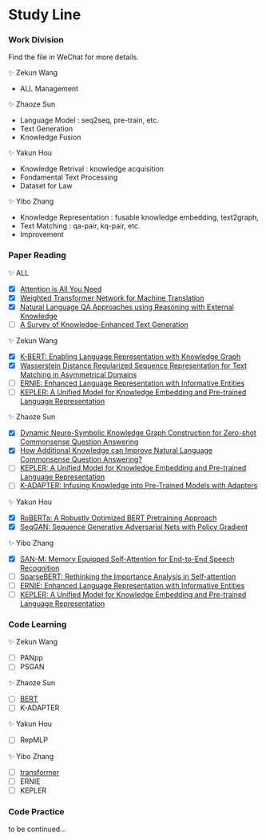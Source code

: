 # Study Line

### Work Division
Find the file in WeChat for more details.

:sparkles: Zekun Wang
- ALL Management

:sparkles: Zhaoze Sun
- Language Model : seq2seq, pre-train, etc.
- Text Generation
- Knowledge Fusion

:sparkles: Yakun Hou
- Knowledge Retrival : knowledge acquisition
- Fondamental Text Processing
- Dataset for Law

:sparkles: Yibo Zhang
- Knowledge Representation : fusable knowledge embedding, text2graph, 
- Text Matching : qa-pair, kq-pair, etc.
- Improvement

### Paper Reading

:sparkles: ALL

- [x] [Attention is All You Need](https://arxiv.org/abs/1706.03762)
- [x] [Weighted Transformer Network for Machine Translation](https://arxiv.org/abs/1711.02132)
- [x] [Natural Language QA Approaches using Reasoning with External Knowledge](https://arxiv.org/abs/2003.03446)
- [ ] [A Survey of Knowledge-Enhanced Text Generation](https://blender.cs.illinois.edu/paper/nlgsurvey2020.pdf)

:sparkles: Zekun Wang

- [x] [K-BERT: Enabling Language Representation with Knowledge Graph](https://arxiv.org/abs/1909.07606)
- [x] [Wasserstein Distance Regularized Sequence Representation for Text Matching in Asymmetrical Domains](https://arxiv.org/abs/2010.07717)
- [ ] [ERNIE: Enhanced Language Representation with Informative Entities](https://arxiv.org/abs/1905.07129)
- [ ] [KEPLER: A Unified Model for Knowledge Embedding and Pre-trained Language Representation](https://www.researchgate.net/publication/350418783_KEPLER_A_Unified_Model_for_Knowledge_Embedding_and_Pre-trained_Language_Representation)

:sparkles: Zhaoze Sun

- [x] [Dynamic Neuro-Symbolic Knowledge Graph Construction for Zero-shot Commonsense Question Answering](https://arxiv.org/abs/1911.03876)
- [x] [How Additional Knowledge can Improve Natural Language Commonsense Question Answering?](https://arxiv.org/abs/1909.08855)
- [ ] [KEPLER: A Unified Model for Knowledge Embedding and Pre-trained Language Representation](https://www.researchgate.net/publication/350418783_KEPLER_A_Unified_Model_for_Knowledge_Embedding_and_Pre-trained_Language_Representation)
- [ ] [K-ADAPTER: Infusing Knowledge into Pre-Trained Models with Adapters](https://arxiv.org/abs/2002.01808)

:sparkles: Yakun Hou

- [x] [RoBERTa: A Robustly Optimized BERT Pretraining Approach](https://arxiv.org/pdf/1907.11692.pdf)
- [x] [SeqGAN: Sequence Generative Adversarial Nets with Policy Gradient](https://arxiv.org/abs/1609.05473)

:sparkles: Yibo Zhang

- [x] [SAN-M: Memory Equipped Self-Attention for End-to-End Speech Recognition](https://arxiv.org/abs/2006.01713)
- [ ] [SparseBERT: Rethinking the Importance Analysis in Self-attention](https://arxiv.org/abs/2102.12871)
- [ ] [ERNIE: Enhanced Language Representation with Informative Entities](https://arxiv.org/abs/1905.07129)
- [ ] [KEPLER: A Unified Model for Knowledge Embedding and Pre-trained Language Representation](https://www.researchgate.net/publication/350418783_KEPLER_A_Unified_Model_for_Knowledge_Embedding_and_Pre-trained_Language_Representation)

### Code Learning

:sparkles: Zekun Wang

- [ ] PANpp
- [ ] PSGAN

:sparkles: Zhaoze Sun

- [ ] [BERT](https://github.com/jcyk/BERT)
- [ ] K-ADAPTER

:sparkles: Yakun Hou

- [ ] RepMLP

:sparkles: Yibo Zhang

- [ ] [transformer](https://github.com/jayparks/transformer)
- [ ] ERNIE
- [ ] KEPLER

### Code Practice
to be continued...
